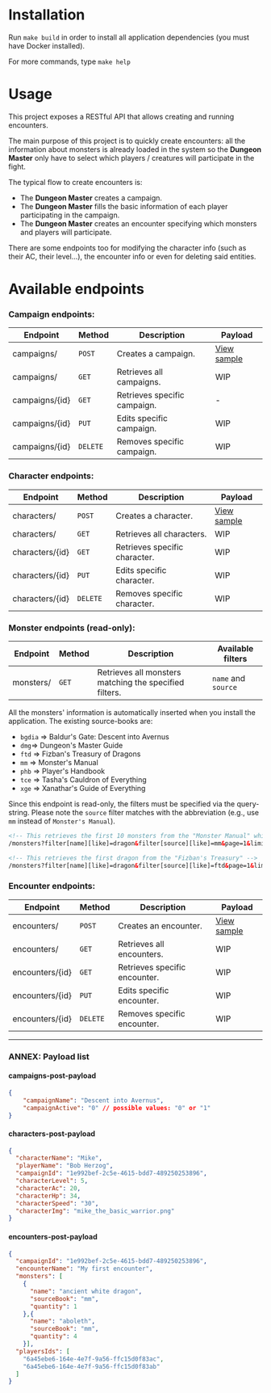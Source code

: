 # Installation
Run `make build` in order to install all application dependencies (you must have Docker installed).

For more commands, type `make help`

# Usage
This project exposes a RESTful API that allows creating and running encounters.

The main purpose of this project is to quickly create encounters: all the information about monsters is already loaded in the system so the **Dungeon Master** only have to select which players / creatures will participate in the fight.

The typical flow to create encounters is:
* The **Dungeon Master** creates a campaign.
* The **Dungeon Master** fills the basic information of each player participating in the campaign.
* The **Dungeon Master** creates an encounter specifying which monsters and players will participate. 

There are some endpoints too for modifying the character info (such as their AC, their level...), the encounter info or even for deleting said entities.

# Available endpoints
### Campaign endpoints:
| Endpoint       | Method   | Description                  | Payload                                |
|----------------|----------|------------------------------|----------------------------------------|
| campaigns/     | `POST`   | Creates a campaign.          | [View sample](#campaigns-post-payload) |
| campaigns/     | `GET`    | Retrieves all campaigns.     | WIP                                    |
| campaigns/{id} | `GET`    | Retrieves specific campaign. | -                                      |
| campaigns/{id} | `PUT`    | Edits specific campaign.     | WIP                                    |
| campaigns/{id} | `DELETE` | Removes specific campaign.   | WIP                                    |

### Character endpoints:
| Endpoint        | Method   | Description                   | Payload                                 |
|-----------------|----------|-------------------------------|-----------------------------------------|
| characters/     | `POST`   | Creates a character.          | [View sample](#characters-post-payload) |
| characters/     | `GET`    | Retrieves all characters.     | WIP                                     |
| characters/{id} | `GET`    | Retrieves specific character. | WIP                                     |
| characters/{id} | `PUT`    | Edits specific character.     | WIP                                     |
| characters/{id} | `DELETE` | Removes specific character.   | WIP                                     |

### Monster endpoints (read-only):
| Endpoint        | Method   | Description                                            | Available filters   |
|-----------------|----------|--------------------------------------------------------|---------------------|
| monsters/       | `GET`    | Retrieves all monsters matching the specified filters. | `name` and `source` |

All the monsters' information is automatically inserted when you install the application. The existing source-books are:
- `bgdia` => Baldur's Gate: Descent into Avernus 
- `dmg`=> Dungeon's Master Guide
- `ftd` => Fizban's Treasury of Dragons
- `mm` => Monster's Manual
- `phb` => Player's Handbook
- `tce` => Tasha's Cauldron of Everything
- `xge` => Xanathar's Guide of Everything

Since this endpoint is read-only, the filters must be specified via the query-string. Please note the `source` filter matches with the abbreviation (e.g., use `mm` instead of `Monster's Manual`).
```html
<!-- This retrieves the first 10 monsters from the "Monster Manual" which name contains the word "dragon" -->
/monsters?filter[name][like]=dragon&filter[source][like]=mm&page=1&limit=10

<!-- This retrieves the first dragon from the "Fizban's Treasury" -->
/monsters?filter[name][like]=dragon&filter[source][like]=ftd&page=1&limit=10
```
### Encounter endpoints:
| Endpoint        | Method   | Description                   | Payload                                 |
|-----------------|----------|-------------------------------|-----------------------------------------|
| encounters/     | `POST`   | Creates an encounter.         | [View sample](#encounters-post-payload) |
| encounters/     | `GET`    | Retrieves all encounters.     | WIP                                     |
| encounters/{id} | `GET`    | Retrieves specific encounter. | WIP                                     |
| encounters/{id} | `PUT`    | Edits specific encounter.     | WIP                                     |
| encounters/{id} | `DELETE` | Removes specific encounter.   | WIP                                     |
---
### ANNEX: Payload list 
#### campaigns-post-payload
```json
{
	"campaignName": "Descent into Avernus",
	"campaignActive": "0" // possible values: "0" or "1"
}
```
#### characters-post-payload
```json
{
  "characterName": "Mike",
  "playerName": "Bob Herzog",
  "campaignId": "1e992bef-2c5e-4615-bdd7-489250253896",
  "characterLevel": 5,
  "characterAc": 20,
  "characterHp": 34,
  "characterSpeed": "30",
  "characterImg": "mike_the_basic_warrior.png"
}
```
#### encounters-post-payload
```json
{
  "campaignId": "1e992bef-2c5e-4615-bdd7-489250253896",
  "encounterName": "My first encounter",
  "monsters": [
    {
      "name": "ancient white dragon",
      "sourceBook": "mm",
      "quantity": 1
    },{
      "name": "aboleth",
      "sourceBook": "mm",
      "quantity": 4
    }],
  "playersIds": [
    "6a45ebe6-164e-4e7f-9a56-ffc15d0f83ac",
    "6a45ebe6-164e-4e7f-9a56-ffc15d0f83ab"
  ]
}
```
